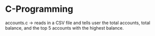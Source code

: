 # C-Programming

accounts.c -> reads in a CSV file and tells user the total accounts, total balance, and the top 5 accounts with the highest balance.

